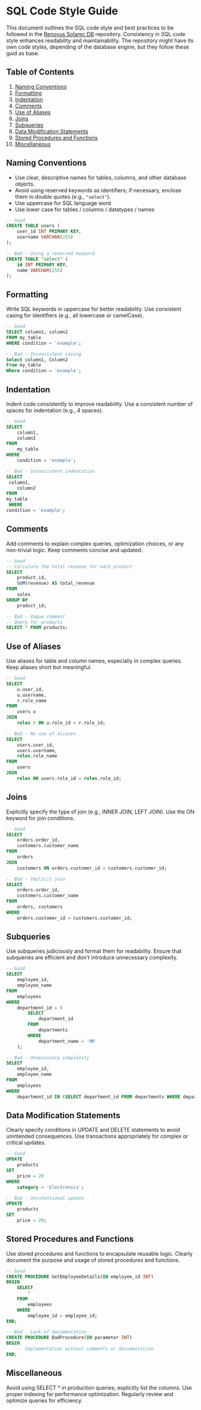 # SQL Code Style Guide

This document outlines the SQL code style and best practices to be followed in the [Renovus Solarec DB]((https://github.com/Renovus-Tech/solarec-db)) repository. Consistency in SQL code style enhances readability and maintainability. The repository might have its own code styles, depending of the database engine, but they follow these guid as base.

## Table of Contents

1. [Naming Conventions](#naming-conventions)
2. [Formatting](#formatting)
3. [Indentation](#indentation)
4. [Comments](#comments)
5. [Use of Aliases](#use-of-aliases)
6. [Joins](#joins)
7. [Subqueries](#subqueries)
8. [Data Modification Statements](#data-modification-statements)
9. [Stored Procedures and Functions](#stored-procedures-and-functions)
10. [Miscellaneous](#miscellaneous)

## Naming Conventions

- Use clear, descriptive names for tables, columns, and other database objects.
- Avoid using reserved keywords as identifiers; if necessary, enclose them in double quotes (e.g., `"select"`).
- Use uppercase for SQL language word
- Use lower case for tables / columns / datatypes / names

```sql
-- Good
CREATE TABLE users (
    user_id INT PRIMARY KEY,
    username VARCHAR(255)
);

-- Bad - Using a reserved keyword
CREATE TABLE "select" (
    id INT PRIMARY KEY,
    name VARCHAR(255)
);
```

## Formatting
Write SQL keywords in uppercase for better readability.
Use consistent casing for identifiers (e.g., all lowercase or camelCase).

```sql
-- Good
SELECT column1, column2
FROM my_table
WHERE condition = 'example';

-- Bad - Inconsistent casing
Select column1, Column2
From my_table
Where condition = 'example';
```

## Indentation
Indent code consistently to improve readability.
Use a consistent number of spaces for indentation (e.g., 4 spaces).

```sql
-- Good
SELECT
    column1,
    column2
FROM
    my_table
WHERE
    condition = 'example';

-- Bad - Inconsistent indentation
SELECT
 column1,
    column2
FROM
my_table
 WHERE
condition = 'example';
```

## Comments
Add comments to explain complex queries, optimization choices, or any non-trivial logic.
Keep comments concise and updated.

```sql
-- Good
-- Calculate the total revenue for each product
SELECT
    product_id,
    SUM(revenue) AS total_revenue
FROM
    sales
GROUP BY
    product_id;

-- Bad - Vague comment
-- Query for products
SELECT * FROM products;
```

## Use of Aliases
Use aliases for table and column names, especially in complex queries.
Keep aliases short but meaningful.

```sql
-- Good
SELECT
    u.user_id,
    u.username,
    r.role_name
FROM
    users u
JOIN
    roles r ON u.role_id = r.role_id;

-- Bad - No use of aliases
SELECT
    users.user_id,
    users.username,
    roles.role_name
FROM
    users
JOIN
    roles ON users.role_id = roles.role_id;
```

## Joins
Explicitly specify the type of join (e.g., INNER JOIN, LEFT JOIN).
Use the ON keyword for join conditions.

```sql
-- Good
SELECT
    orders.order_id,
    customers.customer_name
FROM
    orders
JOIN
    customers ON orders.customer_id = customers.customer_id;

-- Bad - Implicit join
SELECT
    orders.order_id,
    customers.customer_name
FROM
    orders, customers
WHERE
    orders.customer_id = customers.customer_id;
```

## Subqueries
Use subqueries judiciously and format them for readability.
Ensure that subqueries are efficient and don't introduce unnecessary complexity.

```sql
-- Good
SELECT
    employee_id,
    employee_name
FROM
    employees
WHERE
    department_id = (
        SELECT
            department_id
        FROM
            departments
        WHERE
            department_name = 'HR'
    );

-- Bad - Unnecessary complexity
SELECT
    employee_id,
    employee_name
FROM
    employees
WHERE
    department_id IN (SELECT department_id FROM departments WHERE department_name = 'HR');
```

## Data Modification Statements
Clearly specify conditions in UPDATE and DELETE statements to avoid unintended consequences.
Use transactions appropriately for complex or critical updates.

```sql
-- Good
UPDATE
    products
SET
    price = 20
WHERE
    category = 'Electronics';

-- Bad - Unintentional update
UPDATE
    products
SET
    price = 20;
```

## Stored Procedures and Functions
Use stored procedures and functions to encapsulate reusable logic.
Clearly document the purpose and usage of stored procedures and functions.

```sql
-- Good
CREATE PROCEDURE GetEmployeeDetails(IN employee_id INT)
BEGIN
    SELECT
        *
    FROM
        employees
    WHERE
        employee_id = employee_id;
END;

-- Bad - Lack of documentation
CREATE PROCEDURE BadProcedure(IN parameter INT)
BEGIN
    -- Implementation without comments or documentation
END;
```

## Miscellaneous
Avoid using SELECT * in production queries; explicitly list the columns.
Use proper indexing for performance optimization.
Regularly review and optimize queries for efficiency.
